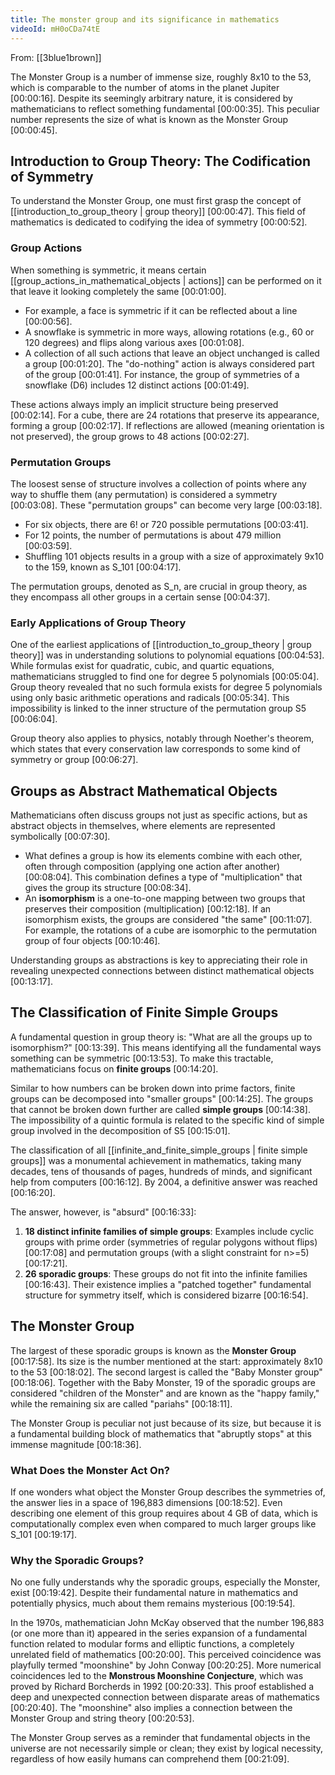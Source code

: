 ```yaml
---
title: The monster group and its significance in mathematics
videoId: mH0oCDa74tE
---
```


From: [[3blue1brown]] <br/> 

The Monster Group is a number of immense size, roughly 8x10 to the 53, which is comparable to the number of atoms in the planet Jupiter <a class="yt-timestamp" data-t="00:00:16">[00:00:16]</a>. Despite its seemingly arbitrary nature, it is considered by mathematicians to reflect something fundamental <a class="yt-timestamp" data-t="00:00:35">[00:00:35]</a>. This peculiar number represents the size of what is known as the Monster Group <a class="yt-timestamp" data-t="00:00:45">[00:00:45]</a>.

## Introduction to Group Theory: The Codification of Symmetry

To understand the Monster Group, one must first grasp the concept of [[introduction_to_group_theory | group theory]] <a class="yt-timestamp" data-t="00:00:47">[00:00:47]</a>. This field of mathematics is dedicated to codifying the idea of symmetry <a class="yt-timestamp" data-t="00:00:52">[00:00:52]</a>.

### Group Actions

When something is symmetric, it means certain [[group_actions_in_mathematical_objects | actions]] can be performed on it that leave it looking completely the same <a class="yt-timestamp" data-t="00:01:00">[00:01:00]</a>.
*   For example, a face is symmetric if it can be reflected about a line <a class="yt-timestamp" data-t="00:00:56">[00:00:56]</a>.
*   A snowflake is symmetric in more ways, allowing rotations (e.g., 60 or 120 degrees) and flips along various axes <a class="yt-timestamp" data-t="00:01:08">[00:01:08]</a>.
*   A collection of all such actions that leave an object unchanged is called a group <a class="yt-timestamp" data-t="00:01:20">[00:01:20]</a>. The "do-nothing" action is always considered part of the group <a class="yt-timestamp" data-t="00:01:41">[00:01:41]</a>. For instance, the group of symmetries of a snowflake (D6) includes 12 distinct actions <a class="yt-timestamp" data-t="00:01:49">[00:01:49]</a>.

These actions always imply an implicit structure being preserved <a class="yt-timestamp" data-t="00:02:14">[00:02:14]</a>. For a cube, there are 24 rotations that preserve its appearance, forming a group <a class="yt-timestamp" data-t="00:02:17">[00:02:17]</a>. If reflections are allowed (meaning orientation is not preserved), the group grows to 48 actions <a class="yt-timestamp" data-t="00:02:27">[00:02:27]</a>.

### Permutation Groups

The loosest sense of structure involves a collection of points where any way to shuffle them (any permutation) is considered a symmetry <a class="yt-timestamp" data-t="00:03:08">[00:03:08]</a>. These "permutation groups" can become very large <a class="yt-timestamp" data-t="00:03:18">[00:03:18]</a>.
*   For six objects, there are 6! or 720 possible permutations <a class="yt-timestamp" data-t="00:03:41">[00:03:41]</a>.
*   For 12 points, the number of permutations is about 479 million <a class="yt-timestamp" data-t="00:03:59">[00:03:59]</a>.
*   Shuffling 101 objects results in a group with a size of approximately 9x10 to the 159, known as S_101 <a class="yt-timestamp" data-t="00:04:17">[00:04:17]</a>.

The permutation groups, denoted as S_n, are crucial in group theory, as they encompass all other groups in a certain sense <a class="yt-timestamp" data-t="00:04:37">[00:04:37]</a>.

### Early Applications of Group Theory

One of the earliest applications of [[introduction_to_group_theory | group theory]] was in understanding solutions to polynomial equations <a class="yt-timestamp" data-t="00:04:53">[00:04:53]</a>. While formulas exist for quadratic, cubic, and quartic equations, mathematicians struggled to find one for degree 5 polynomials <a class="yt-timestamp" data-t="00:05:04">[00:05:04]</a>. Group theory revealed that no such formula exists for degree 5 polynomials using only basic arithmetic operations and radicals <a class="yt-timestamp" data-t="00:05:34">[00:05:34]</a>. This impossibility is linked to the inner structure of the permutation group S5 <a class="yt-timestamp" data-t="00:06:04">[00:06:04]</a>.

Group theory also applies to physics, notably through Noether's theorem, which states that every conservation law corresponds to some kind of symmetry or group <a class="yt-timestamp" data-t="00:06:27">[00:06:27]</a>.

## Groups as Abstract Mathematical Objects

Mathematicians often discuss groups not just as specific actions, but as abstract objects in themselves, where elements are represented symbolically <a class="yt-timestamp" data-t="00:07:30">[00:07:30]</a>.
*   What defines a group is how its elements combine with each other, often through composition (applying one action after another) <a class="yt-timestamp" data-t="00:08:04">[00:08:04]</a>. This combination defines a type of "multiplication" that gives the group its structure <a class="yt-timestamp" data-t="00:08:34">[00:08:34]</a>.
*   An **isomorphism** is a one-to-one mapping between two groups that preserves their composition (multiplication) <a class="yt-timestamp" data-t="00:12:18">[00:12:18]</a>. If an isomorphism exists, the groups are considered "the same" <a class="yt-timestamp" data-t="00:11:07">[00:11:07]</a>. For example, the rotations of a cube are isomorphic to the permutation group of four objects <a class="yt-timestamp" data-t="00:10:46">[00:10:46]</a>.

Understanding groups as abstractions is key to appreciating their role in revealing unexpected connections between distinct mathematical objects <a class="yt-timestamp" data-t="00:13:17">[00:13:17]</a>.

## The Classification of Finite Simple Groups

A fundamental question in group theory is: "What are all the groups up to isomorphism?" <a class="yt-timestamp" data-t="00:13:39">[00:13:39]</a>. This means identifying all the fundamental ways something can be symmetric <a class="yt-timestamp" data-t="00:13:53">[00:13:53]</a>. To make this tractable, mathematicians focus on **finite groups** <a class="yt-timestamp" data-t="00:14:20">[00:14:20]</a>.

Similar to how numbers can be broken down into prime factors, finite groups can be decomposed into "smaller groups" <a class="yt-timestamp" data-t="00:14:25">[00:14:25]</a>. The groups that cannot be broken down further are called **simple groups** <a class="yt-timestamp" data-t="00:14:38">[00:14:38]</a>. The impossibility of a quintic formula is related to the specific kind of simple group involved in the decomposition of S5 <a class="yt-timestamp" data-t="00:15:01">[00:15:01]</a>.

The classification of all [[infinite_and_finite_simple_groups | finite simple groups]] was a monumental achievement in mathematics, taking many decades, tens of thousands of pages, hundreds of minds, and significant help from computers <a class="yt-timestamp" data-t="00:16:12">[00:16:12]</a>. By 2004, a definitive answer was reached <a class="yt-timestamp" data-t="00:16:20">[00:16:20]</a>.

The answer, however, is "absurd" <a class="yt-timestamp" data-t="00:16:33">[00:16:33]</a>:
1.  **18 distinct infinite families of simple groups**: Examples include cyclic groups with prime order (symmetries of regular polygons without flips) <a class="yt-timestamp" data-t="00:17:08">[00:17:08]</a> and permutation groups (with a slight constraint for n>=5) <a class="yt-timestamp" data-t="00:17:21">[00:17:21]</a>.
2.  **26 sporadic groups**: These groups do not fit into the infinite families <a class="yt-timestamp" data-t="00:16:43">[00:16:43]</a>. Their existence implies a "patched together" fundamental structure for symmetry itself, which is considered bizarre <a class="yt-timestamp" data-t="00:16:54">[00:16:54]</a>.

## The Monster Group

The largest of these sporadic groups is known as the **Monster Group** <a class="yt-timestamp" data-t="00:17:58">[00:17:58]</a>. Its size is the number mentioned at the start: approximately 8x10 to the 53 <a class="yt-timestamp" data-t="00:18:02">[00:18:02]</a>. The second largest is called the "Baby Monster group" <a class="yt-timestamp" data-t="00:18:06">[00:18:06]</a>. Together with the Baby Monster, 19 of the sporadic groups are considered "children of the Monster" and are known as the "happy family," while the remaining six are called "pariahs" <a class="yt-timestamp" data-t="00:18:11">[00:18:11]</a>.

The Monster Group is peculiar not just because of its size, but because it is a fundamental building block of mathematics that "abruptly stops" at this immense magnitude <a class="yt-timestamp" data-t="00:18:36">[00:18:36]</a>.

### What Does the Monster Act On?

If one wonders what object the Monster Group describes the symmetries of, the answer lies in a space of 196,883 dimensions <a class="yt-timestamp" data-t="00:18:52">[00:18:52]</a>. Even describing one element of this group requires about 4 GB of data, which is computationally complex even when compared to much larger groups like S_101 <a class="yt-timestamp" data-t="00:19:17">[00:19:17]</a>.

### Why the Sporadic Groups?

No one fully understands why the sporadic groups, especially the Monster, exist <a class="yt-timestamp" data-t="00:19:42">[00:19:42]</a>. Despite their fundamental nature in mathematics and potentially physics, much about them remains mysterious <a class="yt-timestamp" data-t="00:19:54">[00:19:54]</a>.

In the 1970s, mathematician John McKay observed that the number 196,883 (or one more than it) appeared in the series expansion of a fundamental function related to modular forms and elliptic functions, a completely unrelated field of mathematics <a class="yt-timestamp" data-t="00:20:00">[00:20:00]</a>. This perceived coincidence was playfully termed "moonshine" by John Conway <a class="yt-timestamp" data-t="00:20:25">[00:20:25]</a>. More numerical coincidences led to the **Monstrous Moonshine Conjecture**, which was proved by Richard Borcherds in 1992 <a class="yt-timestamp" data-t="00:20:33">[00:20:33]</a>. This proof established a deep and unexpected connection between disparate areas of mathematics <a class="yt-timestamp" data-t="00:20:40">[00:20:40]</a>. The "moonshine" also implies a connection between the Monster Group and string theory <a class="yt-timestamp" data-t="00:20:53">[00:20:53]</a>.

The Monster Group serves as a reminder that fundamental objects in the universe are not necessarily simple or clean; they exist by logical necessity, regardless of how easily humans can comprehend them <a class="yt-timestamp" data-t="00:21:09">[00:21:09]</a>.